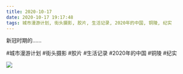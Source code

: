 ```yaml
---
title: 2020-10-17
date: 2020-10-17 19:17:48
tags: 城市漫游计划, 街头摄影, 胶片, 生活记录, 2020年的中国, 铜陵, 纪实
---
```


<p>新冠时期的……</p>

#城市漫游计划 #街头摄影 #胶片 #生活记录 #2020年的中国 #铜陵 #纪实

![](/assets/images/2020/10/34828de84c97e9a267690451e90db016.jpg)
